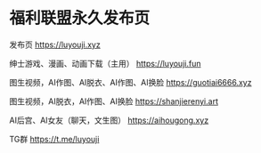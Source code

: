 # 福利联盟永久发布页
发布页
https://luyouji.xyz

绅士游戏、漫画、动画下载（主用）
https://luyouji.fun

图生视频，AI作图、AI脱衣、AI作图、AI换脸
https://guotiai6666.xyz 

图生视频，AI脱衣，AI作图、AI换脸
https://shanjierenyi.art

AI后宫、AI女友（聊天，文生图）
https://aihougong.xyz


TG群
https://t.me/luyouji





